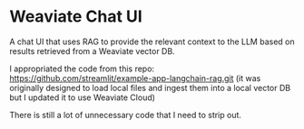 # Weaviate Chat UI

A chat UI that uses RAG to provide the relevant context to the LLM based on results retrieved from a Weaviate vector DB.

I appropriated the code from this repo: https://github.com/streamlit/example-app-langchain-rag.git 
(it was originally designed to load local files and ingest them into a local vector DB but I updated it to use Weaviate Cloud)

There is still a lot of unnecessary code that I need to strip out.

